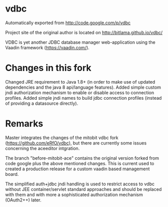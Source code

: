 # vdbc
Automatically exported from http://code.google.com/p/vdbc

Project site of the original author is located on http://bitlama.github.io/vdbc/


VDBC is yet another JDBC database manager web-application using the Vaadin framework (https://vaadin.com/).

# Changes in this fork

Changed JRE requirement to Java 1.8+ (in order to make use of updated dependencies and the java 8 api/language features).
Added simple custom jndi authorization mechanism to enable or disable access to connection profiles.
Added simple jndi names to build jdbc connection profiles (instead of providing a datasource directly).

# Remarks

Master integrates the changes of the mitobit vdbc fork (https://github.com/eRfO/vdbc), but there are currently some issues concerning the aceeditor intgration.

The branch "before-mitobit-ace" contains the original version forked from code google plus the above mentioned changes.
This is current used to created a production release for a custom vaadin based management board.

The simplified auth+jdbc jndi handling is used to restrict access to vdbc without JEE container/servlet standard approaches and should be replaced with them and with more a sophisticated authorization mechanism (OAuth2++) later.

